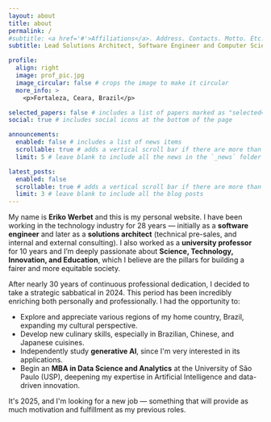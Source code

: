 ```yaml
---
layout: about
title: about
permalink: /
#subtitle: <a href='#'>Affiliations</a>. Address. Contacts. Motto. Etc.
subtitle: Lead Solutions Architect, Software Engineer and Computer Science Professor

profile:
  align: right
  image: prof_pic.jpg
  image_circular: false # crops the image to make it circular
  more_info: >
    <p>Fortaleza, Ceara, Brazil</p>

selected_papers: false # includes a list of papers marked as "selected={true}"
social: true # includes social icons at the bottom of the page

announcements:
  enabled: false # includes a list of news items
  scrollable: true # adds a vertical scroll bar if there are more than 3 news items
  limit: 5 # leave blank to include all the news in the `_news` folder

latest_posts:
  enabled: false
  scrollable: true # adds a vertical scroll bar if there are more than 3 new posts items
  limit: 3 # leave blank to include all the blog posts
---
```


My name is **Eriko Werbet** and this is my personal website. I have been working in the technology industry for 28 years — initially as a **software engineer** and later as a **solutions architect** (technical pre-sales, and internal and external consulting). I also worked as a **university professor** for 10 years and I’m deeply passionate about **Science, Technology, Innovation, and Education**, which I believe are the pillars for building a fairer and more equitable society.

After nearly 30 years of continuous professional dedication, I decided to take a strategic sabbatical in 2024. This period has been incredibly enriching both personally and professionally. I had the opportunity to:

- Explore and appreciate various regions of my home country, Brazil, expanding my cultural perspective.
- Develop new culinary skills, especially in Brazilian, Chinese, and Japanese cuisines.
- Independently study **generative AI**, since I'm very interested in its applications.
- Begin an **MBA in Data Science and Analytics** at the University of São Paulo (USP), deepening my expertise in Artificial Intelligence and data-driven innovation.

It's 2025, and I'm looking for a new job — something that will provide as much motivation and fulfillment as my previous roles.
